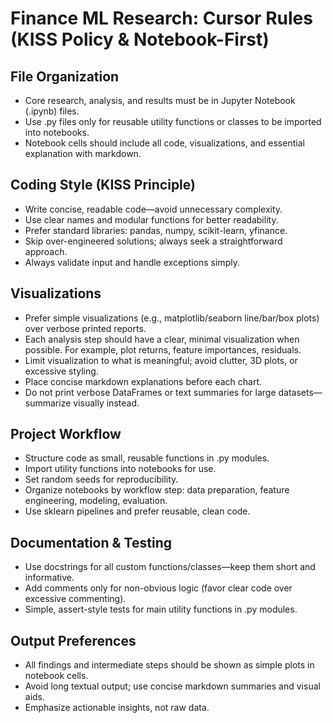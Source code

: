 # Finance ML Research: Cursor Rules (KISS Policy & Notebook-First)

## File Organization
- Core research, analysis, and results must be in Jupyter Notebook (.ipynb) files.
- Use .py files only for reusable utility functions or classes to be imported into notebooks.
- Notebook cells should include all code, visualizations, and essential explanation with markdown.

## Coding Style (KISS Principle)
- Write concise, readable code—avoid unnecessary complexity.
- Use clear names and modular functions for better readability.
- Prefer standard libraries: pandas, numpy, scikit-learn, yfinance.
- Skip over-engineered solutions; always seek a straightforward approach.
- Always validate input and handle exceptions simply.

## Visualizations
- Prefer simple visualizations (e.g., matplotlib/seaborn line/bar/box plots) over verbose printed reports.
- Each analysis step should have a clear, minimal visualization when possible. For example, plot returns, feature importances, residuals.
- Limit visualization to what is meaningful; avoid clutter, 3D plots, or excessive styling.
- Place concise markdown explanations before each chart.
- Do not print verbose DataFrames or text summaries for large datasets—summarize visually instead.

## Project Workflow
- Structure code as small, reusable functions in .py modules.
- Import utility functions into notebooks for use.
- Set random seeds for reproducibility.
- Organize notebooks by workflow step: data preparation, feature engineering, modeling, evaluation.
- Use sklearn pipelines and prefer reusable, clean code.

## Documentation & Testing
- Use docstrings for all custom functions/classes—keep them short and informative.
- Add comments only for non-obvious logic (favor clear code over excessive commenting).
- Simple, assert-style tests for main utility functions in .py modules.

## Output Preferences
- All findings and intermediate steps should be shown as simple plots in notebook cells.
- Avoid long textual output; use concise markdown summaries and visual aids.
- Emphasize actionable insights, not raw data.
